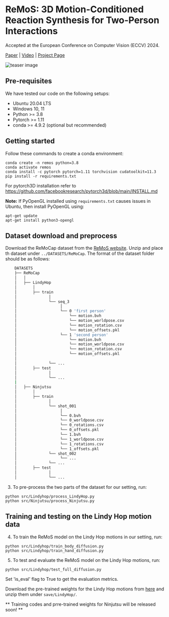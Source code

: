 # ReMoS: 3D Motion-Conditioned Reaction Synthesis for Two-Person Interactions 
Accepted at the European Conference on Computer Vision (ECCV) 2024.

[Paper](https://www.ecva.net/papers/eccv_2024/papers_ECCV/papers/05358.pdf) | 
[Video](https://vcai.mpi-inf.mpg.de/projects/remos/Remos_ECCV_v2_1.mp4) | 
[Project Page](https://vcai.mpi-inf.mpg.de/projects/remos/)

<img src="https://vcai.mpi-inf.mpg.de/projects/remos/images/teaser.jpg" alt="teaser image" />



## Pre-requisites
We have tested our code on the following setups: 
* Ubuntu 20.04 LTS
* Windows 10, 11
* Python >= 3.8
* Pytorch >= 1.11
* conda >= 4.9.2 (optional but recommended)

## Getting started

Follow these commands to create a conda environment:
```
conda create -n remos python=3.8
conda activate remos
conda install -c pytorch pytorch=1.11 torchvision cudatoolkit=11.3
pip install -r requirements.txt
```
For pytorch3D installation refer to https://github.com/facebookresearch/pytorch3d/blob/main/INSTALL.md

**Note:** If PyOpenGL installed using `requirements.txt` causes issues in Ubuntu, then install PyOpenGL using:
```
apt-get update
apt-get install python3-opengl
```

## Dataset download and preprocess
Download the ReMoCap dataset from the [ReMoS website](https://vcai.mpi-inf.mpg.de/projects/remos/#dataset_section). Unzip and place th dataset under `../DATASETS/ReMoCap`. 
The format of the dataset folder should be as follows:
```bash
    DATASETS
    ├── ReMoCap
    │   │
    │   ├── LindyHop
    │       │
    │       ├── train
    │              │
    │              └── seq_3
    │                   │
    │                   └── 0 'first person'
    │                       └── motion.bvh
    │                       └── motion_worldpose.csv
    │                       └── motion_rotation.csv
    │                       └── motion_offsets.pkl
    │                   └── 1 'second person'
    │                       └── motion.bvh
    │                       └── motion_worldpose.csv
    │                       └── motion_rotation.csv
    │                       └── motion_offsets.pkl
    │         
    │              └── ... 
    │       ├── test
    │              │
    │              └── ...
    |
    │   ├── Ninjutsu
    │       │
    │       ├── train
    │              │
    │              └── shot_001
    │                   │
    │                   └── 0.bvh
    │                   └── 0_worldpose.csv
    │                   └── 0_rotations.csv
    │                   └── 0_offsets.pkl
    │                   └── 1.bvh
    │                   └── 1_worldpose.csv
    │                   └── 1_rotations.csv
    │                   └── 1_offsets.pkl
    │              └── shot_002
    │                   └── ...
    │              └── ... 
    │       ├── test
    │              │
    │              └── ...

```

3. To pre-process the two parts of the dataset for our setting, run: 
```
python src/Lindyhop/process_LindyHop.py
python src/Ninjutsu/process_Ninjutsu.py
```

## Training and testing on the Lindy Hop motion data 

4. To train the ReMoS model on the Lindy Hop motions in our setting, run:
```
python src/Lindyhop/train_body_diffusion.py
python src/Lindyhop/train_hand_diffusion.py
```

5. To test and evaluate the ReMoS model on the Lindy Hop motions, run:
```
python src/Lindyhop/test_full_diffusion.py
```
Set 'is_eval' flag to True to get the evaluation metrics.

Download the pre-trained weights for the Lindy Hop motions from [here](https://vcai.mpi-inf.mpg.de/projects/remos/LindyHop_pretrained_weights.zip) and unzip them under `save/LindyHop/`.

** Training codes and prre-trained weights for Ninjutsu will be released soon! **
